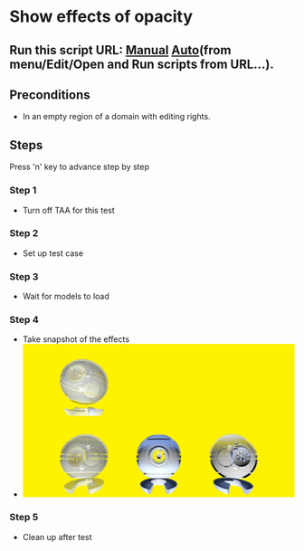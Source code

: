 # Show effects of opacity
## Run this script URL: [Manual](./test.js?raw=true)   [Auto](./testAuto.js?raw=true)(from menu/Edit/Open and Run scripts from URL...).

## Preconditions
- In an empty region of a domain with editing rights.

## Steps
Press 'n' key to advance step by step

### Step 1
- Turn off TAA for this test
### Step 2
- Set up test case
### Step 3
- Wait for models to load
### Step 4
- Take snapshot of the effects
- ![](./ExpectedImage_00000.png)
### Step 5
- Clean up after test
